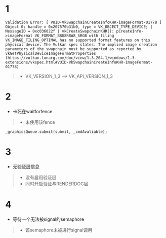 # 1

```
​Validation Error: [ VUID-VkSwapchainCreateInfoKHR-imageFormat-01778 ] Object 0: handle = 0x207570b31b0, type = VK_OBJECT_TYPE_DEVICE; | MessageID = 0xc036022f | vkCreateSwapchainKHR(): pCreateInfo->imageFormat VK_FORMAT_B8G8R8A8_SRGB with tiling VK_IMAGE_TILING_OPTIMAL has no supported format features on this physical device. The Vulkan spec states: The implied image creation parameters of the swapchain must be supported as reported by vkGetPhysicalDeviceImageFormatProperties (https://vulkan.lunarg.com/doc/view/1.3.204.1/windows/1.3-extensions/vkspec.html#VUID-VkSwapchainCreateInfoKHR-imageFormat-01778)
```
> - VK_VERSION_1_3 --> VK_API_VERSION_1_3

# 2

- 卡死在waitforfence
> - 未使用该fence
```
_graphicsQueue.submit(submit, _cmdAvaliable);
```

# 3

- 无验证层信息
> - 没有启用验证层
> - 同时开启验证与RENDERDOC层

# 4
- 等待一个无法被signal的semaphore
> - 该semaphore未被进行signal调用
